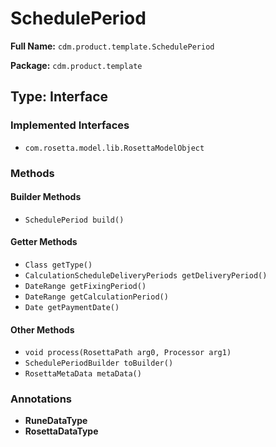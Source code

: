# SchedulePeriod

**Full Name:** `cdm.product.template.SchedulePeriod`

**Package:** `cdm.product.template`

## Type: Interface

### Implemented Interfaces

- `com.rosetta.model.lib.RosettaModelObject`

### Methods

#### Builder Methods

- `SchedulePeriod build()`

#### Getter Methods

- `Class getType()`
- `CalculationScheduleDeliveryPeriods getDeliveryPeriod()`
- `DateRange getFixingPeriod()`
- `DateRange getCalculationPeriod()`
- `Date getPaymentDate()`

#### Other Methods

- `void process(RosettaPath arg0, Processor arg1)`
- `SchedulePeriodBuilder toBuilder()`
- `RosettaMetaData metaData()`

### Annotations

- **RuneDataType**
- **RosettaDataType**

